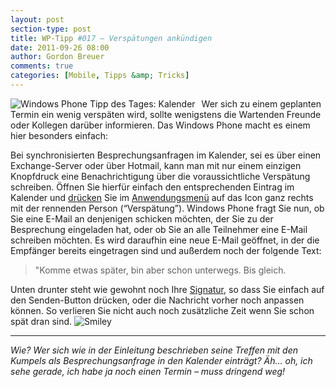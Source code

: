 ```yaml
---
layout: post
section-type: post
title: WP-Tipp #017 – Verspätungen ankündigen
date: 2011-09-26 08:00
author: Gordon Breuer
comments: true
categories: [Mobile, Tipps &amp; Tricks]
---
```

<p><img style="margin: 0px 10px 0px 0px; display: inline; float: left" title="" alt="Windows Phone Tipp des Tages: Kalender" align="left" src="http://anheledirwp.blob.core.windows.net/wordpress/2011/09/kalender.png" /></p>  <p>Wer sich zu einem geplanten Termin ein wenig verspäten wird, sollte wenigstens die Wartenden Freunde oder Kollegen darüber informieren. Das Windows Phone macht es einem hier besonders einfach:</p>  <p>Bei synchronisierten Besprechungsanfragen im Kalender, sei es über einen Exchange-Server oder über Hotmail, kann man mit nur einem einzigen Knopfdruck eine Benachrichtigung über die voraussichtliche Verspätung schreiben. Öffnen Sie hierfür einfach den entsprechenden Eintrag im Kalender und <a href="/post/2011/09/12/WP7-Tipp-007-%E2%80%93-Standard-Gesten.aspx">drücken</a> Sie im <a href="/post/2011/09/05/WP7-Tipp-002-&ndash;-Das-Anwendungs-und-Kontextmenu.aspx">Anwendungsmenü</a> auf das Icon ganz rechts mit der rennenden Person (“Verspätung”). Windows Phone fragt Sie nun, ob Sie eine E-Mail an denjenigen schicken möchten, der Sie zu der Besprechung eingeladen hat, oder ob Sie an alle Teilnehmer eine E-Mail schreiben möchten. Es wird daraufhin eine neue E-Mail geöffnet, in der die Empfänger bereits eingetragen sind und außerdem noch der folgende Text:</p>  <blockquote>   <p>&quot;Komme etwas später, bin aber schon unterwegs. Bis gleich.</p> </blockquote>  <p>Unten drunter steht wie gewohnt noch Ihre <a href="/post/2011/09/06/windows-phone-tipp-des-tages-email-signatur-anpassen.aspx">Signatur</a>, so dass Sie einfach auf den Senden-Button drücken, oder die Nachricht vorher noch anpassen können. So verlieren Sie nicht auch noch zusätzliche Zeit wenn Sie schon spät dran sind. <img style="border-bottom-style: none; border-left-style: none; border-top-style: none; border-right-style: none" class="wlEmoticon wlEmoticon-smile" alt="Smiley" src="http://anheledirwp.blob.core.windows.net/wordpress/2011/09/wlEmoticon-smile2.png" /></p>  <p><em>     <hr />Wie? Wer sich wie in der Einleitung beschrieben seine Treffen mit den Kumpels als Besprechungsanfrage in den Kalender einträgt? Äh… oh, ich sehe gerade, ich habe ja noch einen Termin – muss dringend weg!</em></p>
